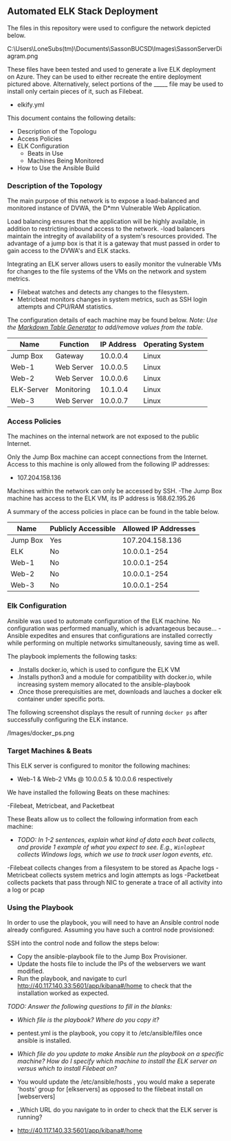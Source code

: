 ## Automated ELK Stack Deployment

The files in this repository were used to configure the network depicted below.

C:\Users\LoneSubs(tm)\Documents\SassonBUCSD\Images\SassonServerDiagram.png

These files have been tested and used to generate a live ELK deployment on Azure. They can be used to either recreate the entire deployment pictured above. Alternatively, select portions of the _____ file may be used to install only certain pieces of it, such as Filebeat.

  - elkify.yml

This document contains the following details:
- Description of the Topologu
- Access Policies
- ELK Configuration
  - Beats in Use
  - Machines Being Monitored
- How to Use the Ansible Build


### Description of the Topology

The main purpose of this network is to expose a load-balanced and monitored instance of DVWA, the D*mn Vulnerable Web Application.

Load balancing ensures that the application will be highly available, in addition to restricting inbound access to the network.
-load balancers maintain the intregity of availability of a system's resources provided. The advantage of a jump box is that it is a gateway that must
passed in order to gain access to the DVWA's and ELK stacks.

Integrating an ELK server allows users to easily monitor the vulnerable VMs for changes to the file systems of the VMs on the network and system metrics.
- Filebeat watches and detects any changes to the filesystem.
- Metricbeat monitors changes in system metrics, such as SSH login attempts and CPU/RAM statistics.

The configuration details of each machine may be found below.
_Note: Use the [Markdown Table Generator](http://www.tablesgenerator.com/markdown_tables) to add/remove values from the table_.

| Name     | Function | IP Address | Operating System |
|----------|----------|------------|------------------|
| Jump Box | Gateway  | 10.0.0.4   | Linux            |
| Web-1    |Web Server| 10.0.0.5   | Linux            |
| Web-2    |Web Server| 10.0.0.6   | Linux            |
|ELK-Server|Monitoring| 10.1.0.4   | Linux            |
| Web-3    |Web Server| 10.0.0.7   | Linux            |

### Access Policies

The machines on the internal network are not exposed to the public Internet. 

Only the Jump Box machine can accept connections from the Internet. Access to this machine is only allowed from the following IP addresses:
- 107.204.158.136

Machines within the network can only be accessed by SSH.
-The Jump Box machine has access to the ELK VM, its IP address is 168.62.195.26

A summary of the access policies in place can be found in the table below.

| Name     | Publicly Accessible | Allowed IP Addresses |
|----------|---------------------|----------------------|
| Jump Box | Yes                 | 107.204.158.136      |
|   ELK    | No                  | 10.0.0.1-254         |
|   Web-1  | No                  | 10.0.0.1-254         |
|   Web-2  | No                  | 10.0.0.1-254         |
|   Web-3  | No                  | 10.0.0.1-254         |
### Elk Configuration

Ansible was used to automate configuration of the ELK machine. No configuration was performed manually, which is advantageous because...
-Ansible expedites and ensures that configurations are installed correctly while performing on multiple networks simultaneously, saving time as well.

The playbook implements the following tasks:

- .Installs docker.io, which is used to configure the ELK VM
- .Installs python3 and a module for compatibility with docker.io, while increasing system memory allocated to the ansible-playbook
- .Once those prerequisities are met, downloads and lauches a docker elk container under specific ports.

The following screenshot displays the result of running `docker ps` after successfully configuring the ELK instance.

 /Images/docker_ps.png

### Target Machines & Beats
This ELK server is configured to monitor the following machines:

- Web-1 & Web-2 VMs @ 10.0.0.5 & 10.0.0.6 respectively

We have installed the following Beats on these machines:

-Filebeat, Metricbeat, and Packetbeat

These Beats allow us to collect the following information from each machine:
- _TODO: In 1-2 sentences, explain what kind of data each beat collects, and provide 1 example of what you expect to see. E.g., `Winlogbeat` collects Windows logs, which we use to track user logon events, etc._

-Filebeat collects changes from a filesystem to be stored as Apache logs
-Metricbeat collects system metrics and login attempts as logs
-Packetbeat collects packets that pass through NIC to generate a trace of all activity into a log or pcap

### Using the Playbook
In order to use the playbook, you will need to have an Ansible control node already configured. Assuming you have such a control node provisioned: 

SSH into the control node and follow the steps below:
- Copy the ansible-playbook file to the Jump Box Provisioner.
- Update the hosts file to include the IPs of the webservers we want modified.
- Run the playbook, and navigate to curl http://40.117.140.33:5601/app/kibana#/home to check that the installation worked as expected.

_TODO: Answer the following questions to fill in the blanks:_
- _Which file is the playbook? Where do you copy it?_
- pentest.yml is the playbook, you copy it to /etc/ansible/files once ansible is installed.

- _Which file do you update to make Ansible run the playbook on a specific machine? How do I specify which machine to install the ELK server on versus which to install Filebeat on?_
-  You would update the /etc/ansible/hosts , you would make a seperate 'hosts' group for [elkservers] as opposed to the filebeat install on [webservers]

- _Which URL do you navigate to in order to check that the ELK server is running?
-  http://40.117.140.33:5601/app/kibana#/home